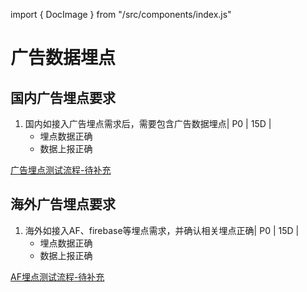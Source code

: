 import { DocImage } from "/src/components/index.js"

# 广告数据埋点

## 国内广告埋点要求

1. 国内如接入广告埋点需求后，需要包含广告数据埋点| P0 | 15D |
    * 埋点数据正确
    * 数据上报正确

[广告埋点测试流程-待补充](https://qaq.com)

## 海外广告埋点要求

1. 海外如接入AF、firebase等埋点需求，并确认相关埋点正确| P0 | 15D |
    * 埋点数据正确
    * 数据上报正确

[AF埋点测试流程-待补充](https://qaq.com)